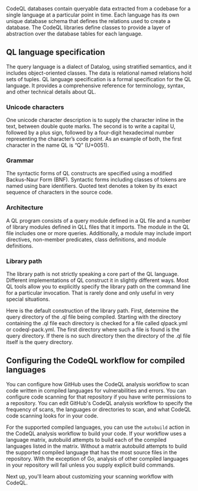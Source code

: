 CodeQL databases contain queryable data extracted from a codebase for a single language at a particular point in time. Each language has its own unique database schema that defines the relations used to create a database. The CodeQL libraries define classes to provide a layer of abstraction over the database tables for each language.

## QL language specification

The query language is a dialect of Datalog, using stratified semantics, and it includes object-oriented classes. The data is relational named relations hold sets of tuples. QL language specification is a formal specification for the QL language. It provides a comprehensive reference for terminology, syntax, and other technical details about QL.

### Unicode characters

One unicode character description is to supply the character inline in the text, between double quote marks. The second is to write a capital U, followed by a plus sign, followed by a four-digit hexadecimal number representing the character’s code point. As an example of both, the first character in the name QL is “Q” (U+0051).

### Grammar

The syntactic forms of QL constructs are specified using a modified Backus-Naur Form (BNF). Syntactic forms including classes of tokens are named using bare identifiers. Quoted text denotes a token by its exact sequence of characters in the source code.

### Architecture

A QL program consists of a query module defined in a QL file and a number of library modules defined in QLL files that it imports. The module in the QL file includes one or more queries. Additionally, a module may include import directives, non-member predicates, class definitions, and module definitions.

### Library path

The library path is not strictly speaking a core part of the QL language. Different implementations of QL construct it in slightly different ways. Most QL tools allow you to explicitly specify the library path on the command line for a particular invocation. That is rarely done and only useful in very special situations.

Here is the default construction of the library path. First, determine the query directory of the .ql file being compiled. Starting with the directory containing the .ql file each directory is checked for a file called qlpack.yml or codeql-pack.yml. The first directory where such a file is found is the query directory. If there is no such directory then the directory of the .ql file itself is the query directory.

## Configuring the CodeQL workflow for compiled languages

You can configure how GitHub uses the CodeQL analysis workflow to scan code written in compiled languages for vulnerabilities and errors. You can configure code scanning for that repository if you have write permissions to a repository. You can edit GitHub's CodeQL analysis workflow to specify the frequency of scans, the languages or directories to scan, and what CodeQL code scanning looks for in your code.

For the supported compiled languages, you can use the `autobuild` action in the CodeQL analysis workflow to build your code. If your workflow uses a language matrix, autobuild attempts to build each of the compiled languages listed in the matrix. Without a matrix autobuild attempts to build the supported compiled language that has the most source files in the repository. With the exception of Go, analysis of other compiled languages in your repository will fail unless you supply explicit build commands.

Next up, you'll learn about customizing your scanning workflow with CodeQL.

